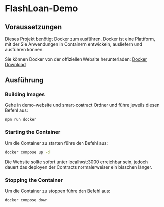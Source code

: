 # FlashLoan-Demo

## Voraussetzungen

Dieses Projekt benötigt Docker zum ausführen. Docker ist eine Plattform, mit der Sie Anwendungen in Containern entwickeln, ausliefern und ausführen können.

Sie können Docker von der offiziellen Website herunterladen:
[Docker Download](https://www.docker.com/products/docker-desktop)

## Ausführung

### Building Images

Gehe in demo-website und smart-contract Ordner und führe jeweils diesen Befehl aus:
```bash
npm run docker
```

### Starting the Container

Um die Container zu starten führe den Befehl aus:
```bash
docker compose up -d
```

Die Website sollte sofort unter localhost:3000 erreichbar sein, jedoch dauert das deployen der Contracts normalerweiser ein bisschen länger.

### Stopping the Container

Um die Container zu stoppen führe den Befehl aus:
```bash
docker compose down
```
